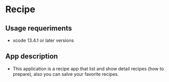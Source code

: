 # Recipe

## Usage requeriments 
* xcode 13.4.1 or later versions


## App description
* This application is a recipe app that list and show detail recipes (how to prepare), also you can salve your favorite recipes.

